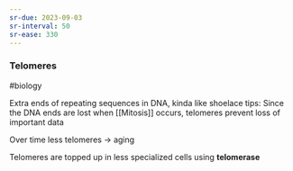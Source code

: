 ```yaml
---
sr-due: 2023-09-03
sr-interval: 50
sr-ease: 330
---
```

### Telomeres
#biology 

Extra ends of repeating sequences in DNA, kinda like shoelace tips:
Since the DNA ends are lost when [[Mitosis]] occurs, telomeres prevent loss of important data

Over time less telomeres -> aging

Telomeres are topped up in less specialized cells using
**telomerase** 